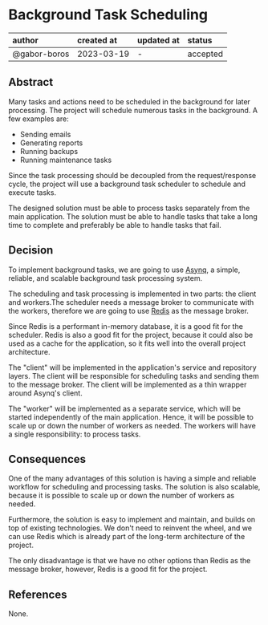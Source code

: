 # Background Task Scheduling

| author       | created at | updated at | status   |
|:-------------|:-----------|------------|:---------|
| @gabor-boros | 2023-03-19 | -          | accepted |

## Abstract

Many tasks and actions need to be scheduled in the background for later
processing. The project will schedule numerous tasks in the background. A few
examples are:

- Sending emails
- Generating reports
- Running backups
- Running maintenance tasks

Since the task processing should be decoupled from the request/response cycle,
the project will use a background task scheduler to schedule and execute tasks.

The designed solution must be able to process tasks separately from the main
application. The solution must be able to handle tasks that take a long time
to complete and preferably be able to handle tasks that fail.

## Decision

To implement background tasks, we are going to use [Asynq], a simple, reliable,
and scalable background task processing system.

The scheduling and task processing is implemented in two parts: the client and
workers.The scheduler needs a message broker to communicate with the workers,
therefore we are going to use [Redis] as the message broker.

Since Redis is a performant in-memory database, it is a good fit for the
scheduler. Redis is also a good fit for the project, because it could also be
used as a cache for the application, so it fits well into the overall project
architecture.

The "client" will be implemented in the application's service and repository
layers. The client will be responsible for scheduling tasks and sending them to
the message broker. The client will be implemented as a thin wrapper around
Asynq's client.

The "worker" will be implemented as a separate service, which will be started
independently of the main application. Hence, it will be possible to scale up
or down the number of workers as needed. The workers will have a single
responsibility: to process tasks.

[Asynq]: https://github.com/hibiken/asynq

[Redis]: https://redis.io/

## Consequences

One of the many advantages of this solution is having a simple and reliable
workflow for scheduling and processing tasks. The solution is also scalable,
because it is possible to scale up or down the number of workers as needed.

Furthermore, the solution is easy to implement and maintain, and builds on
top of existing technologies. We don't need to reinvent the wheel, and we can
use Redis which is already part of the long-term architecture of the project.

The only disadvantage is that we have no other options than Redis as the
message broker, however, Redis is a good fit for the project.

## References

None.